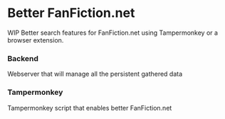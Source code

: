 # Better FanFiction.net

WIP Better search features for FanFiction.net using Tampermonkey or a browser extension.


### Backend
Webserver that will manage all the persistent gathered data

### Tampermonkey
Tampermonkey script that enables better FanFiction.net
